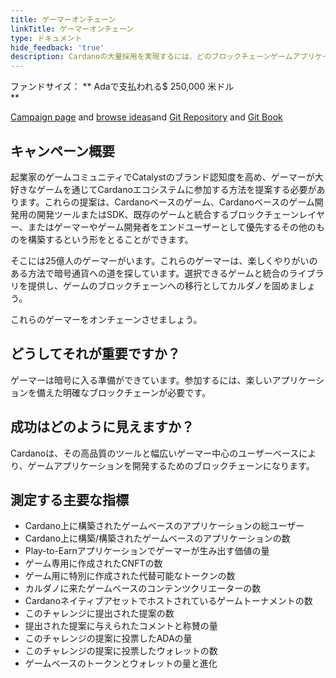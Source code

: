 ```yaml
---
title: ゲーマーオンチェーン
linkTitle: ゲーマーオンチェーン
type: ドキュメント
hide_feedback: 'true'
description: Cardanoの大量採用を実現するには、どのブロックチェーンゲームアプリケーションを開発する必要がありますか？
---
```


ファンドサイズ： **&nbsp;Adaで支払われる$ 250,000 米ドル <br> **

[Campaign page](https://cardano.ideascale.com/a/campaign-home/26241) and [browse ideas](https://cardano.ideascale.com/a/ideas/top/campaign-filter/byids/campaigns/26241/stage/unspecified)and [Git Repository](https://github.com/Catalyst-Challenges/F7-Gamers-On-Chained) and [Git Book](https://quality-assurance-dao.gitbook.io/catalyst-fund-7-challenges/fund-7/gamers-on-chained)

## キャンペーン概要

起業家のゲームコミュニティでCatalystのブランド認知度を高め、ゲーマーが大好きなゲームを通じてCardanoエコシステムに参加する方法を提案する必要があります。これらの提案は、Cardanoベースのゲーム、Cardanoベースのゲーム開発用の開発ツールまたはSDK、既存のゲームと統合するブロックチェーンレイヤー、またはゲーマーやゲーム開発者をエンドユーザーとして優先するその他のものを構築するという形をとることができます。

そこには25億人のゲーマーがいます。これらのゲーマーは、楽しくやりがいのある方法で暗号通貨への道を探しています。選択できるゲームと統合のライブラリを提供し、ゲームのブロックチェーンへの移行としてカルダノを固めましょう。

これらのゲーマーをオンチェーンさせましょう。

## どうしてそれが重要ですか？

ゲーマーは暗号に入る準備ができています。参加するには、楽しいアプリケーションを備えた明確なブロックチェーンが必要です。

## 成功はどのように見えますか？

Cardanoは、その高品質のツールと幅広いゲーマー中心のユーザーベースにより、ゲームアプリケーションを開発するためのブロックチェーンになります。

## 測定する主要な指標

- Cardano上に構築されたゲームベースのアプリケーションの総ユーザー
- Cardano上に構築/構築されたゲームベースのアプリケーションの数
- Play-to-Earnアプリケーションでゲーマーが生み出す価値の量
- ゲーム専用に作成されたCNFTの数
- ゲーム用に特別に作成された代替可能なトークンの数
- カルダノに来たゲームベースのコンテンツクリエーターの数
- Cardanoネイティブアセットでホストされているゲームトーナメントの数
- このチャレンジに提出された提案の数
- 提出された提案に与えられたコメントと称賛の量
- このチャレンジの提案に投票したADAの量
- このチャレンジの提案に投票したウォレットの数
- ゲームベースのトークンとウォレットの量と進化
